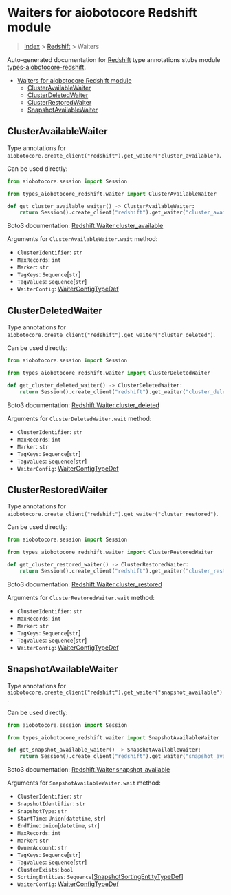 <a id="waiters-for-aiobotocore-redshift-module"></a>

# Waiters for aiobotocore Redshift module

> [Index](..) > [Redshift](.) > Waiters

Auto-generated documentation for
[Redshift](https://boto3.amazonaws.com/v1/documentation/api/latest/reference/services/redshift.html#Redshift)
type annotations stubs module
[types-aiobotocore-redshift](https://pypi.org/project/types-aiobotocore-redshift/).

- [Waiters for aiobotocore Redshift module](#waiters-for-aiobotocore-redshift-module)
  - [ClusterAvailableWaiter](#clusteravailablewaiter)
  - [ClusterDeletedWaiter](#clusterdeletedwaiter)
  - [ClusterRestoredWaiter](#clusterrestoredwaiter)
  - [SnapshotAvailableWaiter](#snapshotavailablewaiter)

<a id="clusteravailablewaiter"></a>

## ClusterAvailableWaiter

Type annotations for
`aiobotocore.create_client("redshift").get_waiter("cluster_available")`.

Can be used directly:

```python
from aiobotocore.session import Session

from types_aiobotocore_redshift.waiter import ClusterAvailableWaiter

def get_cluster_available_waiter() -> ClusterAvailableWaiter:
    return Session().create_client("redshift").get_waiter("cluster_available")
```

Boto3 documentation:
[Redshift.Waiter.cluster_available](https://boto3.amazonaws.com/v1/documentation/api/latest/reference/services/redshift.html#Redshift.Waiter.ClusterAvailable)

Arguments for `ClusterAvailableWaiter.wait` method:

- `ClusterIdentifier`: `str`
- `MaxRecords`: `int`
- `Marker`: `str`
- `TagKeys`: `Sequence`\[`str`\]
- `TagValues`: `Sequence`\[`str`\]
- `WaiterConfig`: [WaiterConfigTypeDef](./type_defs.md#waiterconfigtypedef)

<a id="clusterdeletedwaiter"></a>

## ClusterDeletedWaiter

Type annotations for
`aiobotocore.create_client("redshift").get_waiter("cluster_deleted")`.

Can be used directly:

```python
from aiobotocore.session import Session

from types_aiobotocore_redshift.waiter import ClusterDeletedWaiter

def get_cluster_deleted_waiter() -> ClusterDeletedWaiter:
    return Session().create_client("redshift").get_waiter("cluster_deleted")
```

Boto3 documentation:
[Redshift.Waiter.cluster_deleted](https://boto3.amazonaws.com/v1/documentation/api/latest/reference/services/redshift.html#Redshift.Waiter.ClusterDeleted)

Arguments for `ClusterDeletedWaiter.wait` method:

- `ClusterIdentifier`: `str`
- `MaxRecords`: `int`
- `Marker`: `str`
- `TagKeys`: `Sequence`\[`str`\]
- `TagValues`: `Sequence`\[`str`\]
- `WaiterConfig`: [WaiterConfigTypeDef](./type_defs.md#waiterconfigtypedef)

<a id="clusterrestoredwaiter"></a>

## ClusterRestoredWaiter

Type annotations for
`aiobotocore.create_client("redshift").get_waiter("cluster_restored")`.

Can be used directly:

```python
from aiobotocore.session import Session

from types_aiobotocore_redshift.waiter import ClusterRestoredWaiter

def get_cluster_restored_waiter() -> ClusterRestoredWaiter:
    return Session().create_client("redshift").get_waiter("cluster_restored")
```

Boto3 documentation:
[Redshift.Waiter.cluster_restored](https://boto3.amazonaws.com/v1/documentation/api/latest/reference/services/redshift.html#Redshift.Waiter.ClusterRestored)

Arguments for `ClusterRestoredWaiter.wait` method:

- `ClusterIdentifier`: `str`
- `MaxRecords`: `int`
- `Marker`: `str`
- `TagKeys`: `Sequence`\[`str`\]
- `TagValues`: `Sequence`\[`str`\]
- `WaiterConfig`: [WaiterConfigTypeDef](./type_defs.md#waiterconfigtypedef)

<a id="snapshotavailablewaiter"></a>

## SnapshotAvailableWaiter

Type annotations for
`aiobotocore.create_client("redshift").get_waiter("snapshot_available")`.

Can be used directly:

```python
from aiobotocore.session import Session

from types_aiobotocore_redshift.waiter import SnapshotAvailableWaiter

def get_snapshot_available_waiter() -> SnapshotAvailableWaiter:
    return Session().create_client("redshift").get_waiter("snapshot_available")
```

Boto3 documentation:
[Redshift.Waiter.snapshot_available](https://boto3.amazonaws.com/v1/documentation/api/latest/reference/services/redshift.html#Redshift.Waiter.SnapshotAvailable)

Arguments for `SnapshotAvailableWaiter.wait` method:

- `ClusterIdentifier`: `str`
- `SnapshotIdentifier`: `str`
- `SnapshotType`: `str`
- `StartTime`: `Union`\[`datetime`, `str`\]
- `EndTime`: `Union`\[`datetime`, `str`\]
- `MaxRecords`: `int`
- `Marker`: `str`
- `OwnerAccount`: `str`
- `TagKeys`: `Sequence`\[`str`\]
- `TagValues`: `Sequence`\[`str`\]
- `ClusterExists`: `bool`
- `SortingEntities`:
  `Sequence`\[[SnapshotSortingEntityTypeDef](./type_defs.md#snapshotsortingentitytypedef)\]
- `WaiterConfig`: [WaiterConfigTypeDef](./type_defs.md#waiterconfigtypedef)
